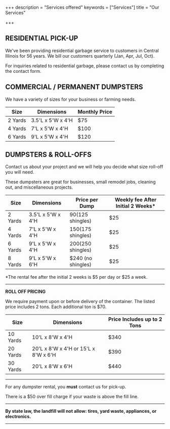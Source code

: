 +++
description = "Services offered"
keywords = ["Services"]
title = "Our Services"

+++
<a name="residential"></a>

## RESIDENTIAL PICK-UP

We've been providing residential garbage service to customers in Central Illinois for 56 years. We bill our customers quarterly (Jan, Apr, Jul, Oct).

For inquiries related to residential garbage, please contact us by completing the contact form.

## COMMERCIAL / PERMANENT DUMPSTERS

We have a variety of sizes for your business or farming needs. 

| Size | Dimensions | Monthly Price |
| --- | --- | --- |
| 2 Yards | 3.5'L x 5'W x 4'H | $75 |
| 4 Yards | 7'L x 5'W x 4'H | $100 |
| 6 Yards | 9'L x 5'W x 4'H | $120 |

## DUMPSTERS & ROLL-OFFS

Contact us about your project and we will help you decide what size roll-off you will need. 

These dumpsters are great for businesses, small remodel jobs, cleaning out, and miscellaneous projects.

| Size | Dimensions | Price per Dump | Weekly fee After Initial 2 Weeks* |
| --- | --- | --- | --- |
| 2 Yards | 3.5'L x 5'W x 4'H | $90 ($125 shingles) | $25 |
| 4 Yards | 7'L x 5'W x 4'H | $150 ($175 shingles) | $25 |
| 6 Yards | 9'L x 5'W x 4'H | $200 ($250 shingles) | $25 |
| 8 Yards | 9'L x 5'W x 6'H | $240 (no shingles) | $25 |

*The rental fee after the initial 2 weeks is $5 per day or $25 a week. 

***

**ROLL OFF PRICING**

We require payment upon or before delivery of the container. The listed price includes 2 tons. Each additional ton is $70.  

| Size | Dimensions | Price Includes up to 2 Tons |
| --- | --- | --- |
| 10 Yards | 10'L x 8'W x 4'H | $340 |
| 20 Yards | 20'L x 8'W x 4'H or 15'L x 8'W x 6'H | $390 |
| 30 Yards | 20'L x 8'W x 6'H | $440 |

***
For any dumpster rental, you <b>must</b> contact us for pick-up. 

There is a $50 over fill charge if your waste is above the fill line. 

***
<b>By state law, the landfill will not allow: tires, yard waste, appliances, or electronics.<b>

***
